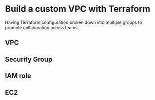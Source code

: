 # Build a custom VPC with Terraform

Having Terraform configuration broken down into multiple groups to promote collaboration across teams.

## VPC

## Security Group

## IAM role

## EC2